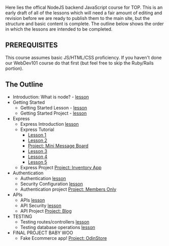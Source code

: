 Here lies the offical NodeJS backend JavaScript course for TOP. This is an early draft of all of the lessons which will need a fair amount of editing and revision before we are ready to publish them to the main site, but the structure and basic content is complete.  The outline below shows the order in which the lessons are intended to be completed.

## PREREQUISITES
This course assumes basic JS/HTML/CSS proficiency. If you haven't done our WebDev101 course do that first (but feel free to skip the Ruby/Rails portion).

## The Outline

- Introduction: What is node? - [lesson](getting-started/Introduction.md)
- Getting Started
  - Getting Started Lesson - [lesson](getting-started/Getting-Started.md)
  - Getting Started Project - [lesson](getting-started/Getting-Started-Project.md)
- Express
  - Express Introduction [lesson](express-basics/Express-Introduction.md)
  - Express Tutorial
    - [Lesson 1](express-basics/Express-Lesson-1.md)
    - [Lesson 2](express-basics/Express-Lesson-2.md)
    - [Project: Mini Message Board](express-basics/Express-Mini-Message-Board.md)
    - [Lesson 3](express-basics/Express-Lesson-3.md)
    - [Lesson 4](express-basics/Express-Lesson-4.md)
    - [Lesson 5](express-basics/Express-Lesson-5.md)
  - Express Project [Project: Inventory App](express-basics/Express-Inventory-Application.md)
- Authentication
  - Authentication [lesson](authentication/Authentication.md)
  - Security Configuration [lesson](authentication/Security-Configuration.md)
  - Authentication project [Project: Members Only](authentication/Members-Only.md) 
- APIs
    - APIs [lesson](APIs/APIs.md)
    - API Security [lesson](APIs/API-Security.md)
    - API Project [Project: Blog](APIs/Blog-Project.md)
- TESTING
    - Testing routes/controllers [lesson](testing/Testing.md)
    - Testing database operations [lesson](testing/Testing-Mongo.md)
- FINAL PROJECT BABY WOO
    - Fake Ecommerce app! [Project: OdinStore](Odin-Store.md)
